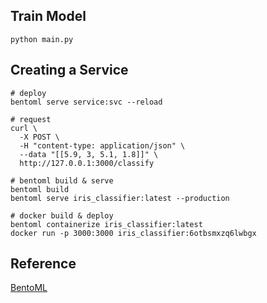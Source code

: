 ## Train Model
```shell
python main.py
```
## Creating a Service
```shell
# deploy
bentoml serve service:svc --reload

# request
curl \
  -X POST \
  -H "content-type: application/json" \
  --data "[[5.9, 3, 5.1, 1.8]]" \
  http://127.0.0.1:3000/classify

# bentoml build & serve
bentoml build
bentoml serve iris_classifier:latest --production

# docker build & deploy
bentoml containerize iris_classifier:latest
docker run -p 3000:3000 iris_classifier:6otbsmxzq6lwbgx
```
## Reference
[BentoML](https://docs.bentoml.org/en/latest/tutorial.html)